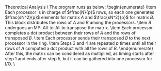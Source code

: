 Theoretical Analysis \\
The program runs as below:
\begin{enumerate}
    \item Each processor is in charge of $\frac{N}{p}$ rows, so each one generates $\frac{sN^2}{p}$ elements for matrix $A$ and $\frac{sN^2}{p}$ for matrix $B$. This block distributes the rows of $A$ and $B$ among the processors.
    \item $B$ undergoes an MPI All-to-All to transpose the matrix.
    \item Each processor completes a dot product between their rows of $A$ and the rows of transposed $B$.
    \item Each processor sends their transposed $B$ to the next processor in the ring.
    \item Steps 3 and 4 are repeated $p$ times until all their rows of $A$ computed a dot product with all the rows of $B$.
\end{enumerate}
After this, the matrix can be considered as multiplied, as timing starts after step 1 and ends after step 5, but it can be gathered into one processor for I/O. \\
